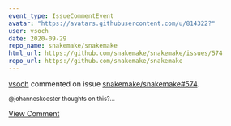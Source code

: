 ```yaml
---
event_type: IssueCommentEvent
avatar: "https://avatars.githubusercontent.com/u/814322?"
user: vsoch
date: 2020-09-29
repo_name: snakemake/snakemake
html_url: https://github.com/snakemake/snakemake/issues/574
repo_url: https://github.com/snakemake/snakemake
---
```


<a href='https://github.com/vsoch' target='_blank'>vsoch</a> commented on issue <a href='https://github.com/snakemake/snakemake/issues/574' target='_blank'>snakemake/snakemake#574</a>.

<small>@johanneskoester thoughts on this?...</small>

<a href='https://github.com/snakemake/snakemake/issues/574' target='_blank'>View Comment</a>